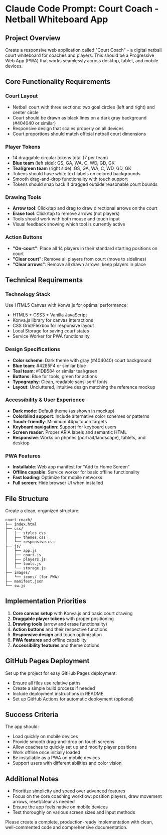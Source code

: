 # Claude Code Prompt: Court Coach - Netball Whiteboard App

## Project Overview
Create a responsive web application called "Court Coach" - a digital netball court whiteboard for coaches and players. This should be a Progressive Web App (PWA) that works seamlessly across desktop, tablet, and mobile devices.

## Core Functionality Requirements

### Court Layout
- Netball court with three sections: two goal circles (left and right) and center circle
- Court should be drawn as black lines on a dark gray background (#404040 or similar)
- Responsive design that scales properly on all devices
- Court proportions should match official netball court dimensions

### Player Tokens
- 14 draggable circular tokens total (7 per team)
- **Blue team** (left side): GS, GA, WA, C, WD, GD, GK
- **Teal/green team** (right side): GS, GA, WA, C, WD, GD, GK  
- Tokens should have white text labels on colored backgrounds
- Smooth drag-and-drop functionality with touch support
- Tokens should snap back if dragged outside reasonable court bounds

### Drawing Tools
- **Arrow tool**: Click/tap and drag to draw directional arrows on the court
- **Erase tool**: Click/tap to remove arrows (not players)
- Tools should work with both mouse and touch input
- Visual feedback showing which tool is currently active

### Action Buttons
- **"On-court"**: Place all 14 players in their standard starting positions on court
- **"Clear court"**: Remove all players from court (move to sidelines)
- **"Clear arrows"**: Remove all drawn arrows, keep players in place

## Technical Requirements

### Technology Stack
Use HTML5 Canvas with Konva.js for optimal performance:
- HTML5 + CSS3 + Vanilla JavaScript
- Konva.js library for canvas interactions
- CSS Grid/Flexbox for responsive layout
- Local Storage for saving court states
- Service Worker for PWA functionality

### Design Specifications
- **Color scheme**: Dark theme with gray (#404040) court background
- **Blue team**: #4285F4 or similar blue
- **Teal team**: #1DB584 or similar teal/green
- **Buttons**: Blue for tools, green for actions
- **Typography**: Clean, readable sans-serif fonts
- **Layout**: Uncluttered, intuitive design matching the reference mockup

### Accessibility & User Experience
- **Dark mode**: Default theme (as shown in mockup)
- **Colorblind support**: Include alternative color schemes or patterns
- **Touch-friendly**: Minimum 44px touch targets
- **Keyboard navigation**: Support for keyboard users
- **Screen reader**: Proper ARIA labels and semantic HTML
- **Responsive**: Works on phones (portrait/landscape), tablets, and desktop

### PWA Features
- **Installable**: Web app manifest for "Add to Home Screen"
- **Offline capable**: Service worker for basic offline functionality
- **Fast loading**: Optimize for mobile networks
- **Full screen**: Hide browser UI when installed

## File Structure
Create a clean, organized structure:
```
court-coach/
├── index.html
├── css/
│   ├── styles.css
│   ├── themes.css
│   └── responsive.css
├── js/
│   ├── app.js
│   ├── court.js
│   ├── players.js
│   ├── tools.js
│   └── storage.js
├── images/
│   └── icons/ (for PWA)
├── manifest.json
└── sw.js
```

## Implementation Priorities
1. **Core canvas setup** with Konva.js and basic court drawing
2. **Draggable player tokens** with proper positioning
3. **Drawing tools** (arrow and erase functionality)
4. **Action buttons** and their respective functions
5. **Responsive design** and touch optimization
6. **PWA features** and offline capability
7. **Accessibility features** and theme options

## GitHub Pages Deployment
Set up the project for easy GitHub Pages deployment:
- Ensure all files use relative paths
- Create a simple build process if needed
- Include deployment instructions in README
- Set up GitHub Actions for automatic deployment (optional)

## Success Criteria
The app should:
- Load quickly on mobile devices
- Provide smooth drag-and-drop on touch screens
- Allow coaches to quickly set up and modify player positions
- Work offline once initially loaded
- Be installable as a PWA on mobile devices
- Support users with different abilities and color vision

## Additional Notes
- Prioritize simplicity and speed over advanced features
- Focus on the core coaching workflow: position players, draw movement arrows, reset/clear as needed
- Ensure the app feels native on mobile devices
- Test thoroughly on various screen sizes and input methods

Please create a complete, production-ready implementation with clean, well-commented code and comprehensive documentation.